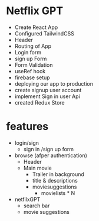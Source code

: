 # Netflix GPT

- Create React App
- Configured TailwindCSS
- Header
- Routing of App
- Login form
- sign up Form
- Form Validation
- useRef hook
- firebase setup
- deploying our app to production
- create signup user account
- implement Sign in user Api 
- created Redux Store

# features
- login/sign 
   - sign in /sign up form
- browse (afper authentication)
  - Header
  - Main  movie
     - Trailer in background
     - title & descriptions
     - moviesuggestions
       - movielists * N
- netfilxGPT
     - search bar
     - movie suggestions


